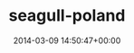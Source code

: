 ---
title:		"seagull-poland"
type:		"photos"
mediatype:		"upload"
description:		"TBC"
date:		"2014-03-09 14:50:47+00:00"
album:		"landscapes"
filename:		"seagull-poland.md"
series:		""
cl_public_id:		"landscapes/seagull-poland"
cl_version:		1497004746
format:		"tiff"
bytes:		5099932
width:		2560
height:		1440
colours:
- "#7EACD4"
- "#BAD6F0"
- "#416B8F"
- "#B6D0EB"
- "#A0C1E3"
- "#282E2B"
- "#7C7F70"
- "#446182"
- "#1B2830"
- "#32322C"
- "#C6C8BA"
- "#757D75"
- "#667176"
- "#C6CCC6"
- "#1D5D8C"
- "#827D74"
exposure_mode:		"Auto"
program:		"Aperture-priority AE"
aperture:		"8.0"
focal_length:		"50.0 mm"
iso:		"200"
shutter_speed:		"1/400"
metering:		"Multi-segment"
flash:		"Off, Did not fire"
white_balance:		"Custom"
colour_temp:		"4400"
has_crop:		"false"
orientation:		"Horizontal (normal)"
camera_model:		"NIKON D800"
lens_info:		"0mm f/0"
artist:		"No artist info"
x_resolution:		"300"
y_resolution:		"300"
---